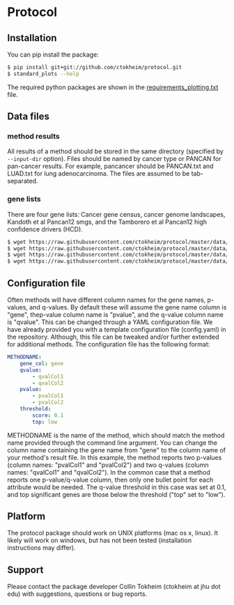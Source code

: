 # Protocol

## Installation

You can pip install the package:

```bash
$ pip install git+git://github.com/ctokheim/protocol.git
$ standard_plots --help
```

The required python packages are shown in the [requirements_plotting.txt](https://github.com/ctokheim/protocol/blob/master/requirements_plotting.txt) file.

## Data files

### method results

All results of a method should be stored in the same directory (specified by `--input-dir` option). Files should be named by cancer type or PANCAN for pan-cancer results. For example, pancancer should be PANCAN.txt and LUAD.txt for lung adenocarcinoma. The files are assumed to be tab-separated.

### gene lists

There are four gene lists: Cancer gene census, cancer genome landscapes, Kandoth et al Pancan12 smgs, and the Tamborero et al Pancan12 high confidence drivers (HCD). 

```bash
$ wget https://raw.githubusercontent.com/ctokheim/protocol/master/data/Census_allSat%20Jan%20%207%2018-57-49%202017.tsv
$ wget https://raw.githubusercontent.com/ctokheim/protocol/master/data/cancer_genome_landscapes.txt
$ wget https://raw.githubusercontent.com/ctokheim/protocol/master/data/hcd_pancan12.txt
$ wget https://raw.githubusercontent.com/ctokheim/protocol/master/data/kandoth_pancan12_smgs.txt
```

## Configuration file

Often methods will have different column names for the gene names, p-values, and q-values. By default these will assume the gene name column is "gene", thep-value column name is "pvalue", and the q-value column name is "qvalue". This can be changed through a YAML configuration file. We have already provided you with a template configuration file (config.yaml) in the repository. Although, this file can be tweaked and/or further extended for additional methods. The configuration file has the following format:

```yaml
METHODNAME:
    gene_col: gene
    qvalue:
        - qvalCol1
        - qvalCol2
    pvalue:
        - pvalCol1
        - pvalCol2
    threshold:
        score: 0.1
        top: low
```

METHODNAME is the name of the method, which should match the method name provided through the command line argument. You can change the column name containing the gene name from "gene" to the column name of your method's result file. In this example, the method reports two p-values (column names: "pvalCol1" and "pvalCol2") and two q-values (column names: "qvalCol1" and "qvalCol2"). In the common case that a method reports one p-value/q-value column, then only one bullet point for each attribute would be needed. The q-value threshold in this case was set at 0.1, and top significant genes are those below the threshold ("top" set to "low").

## Platform

The protocol package should work on UNIX platforms (mac os x, linux). It likely will work on windows, but has not been tested (installation instructions may differ).

## Support

Please contact the package developer Collin Tokheim (ctokheim at jhu dot edu) with suggestions, questions or bug reports.
